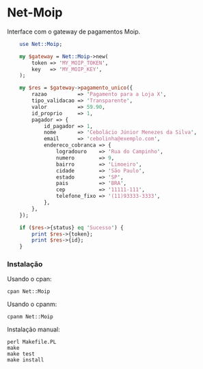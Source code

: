 Net-Moip
========

Interface com o gateway de pagamentos Moip.

```perl
    use Net::Moip;

    my $gateway = Net::Moip->new(
        token => 'MY_MOIP_TOKEN',
        key   => 'MY_MOIP_KEY',
    );

    my $res = $gateway->pagamento_unico({
        razao          => 'Pagamento para a Loja X',
        tipo_validacao => 'Transparente',
        valor          => 59.90,
        id_proprio     => 1,
        pagador => {
            id_pagador => 1,
            nome       => 'Cebolácio Júnior Menezes da Silva',
            email      => 'cebolinha@exemplo.com',
            endereco_cobranca => {
                logradouro    => 'Rua do Campinho',
                numero        => 9,
                bairro        => 'Limoeiro',
                cidade        => 'São Paulo',
                estado        => 'SP',
                pais          => 'BRA',
                cep           => '11111-111',
                telefone_fixo => '(11)93333-3333',
            },
        },
    });

    if ($res->{status} eq 'Sucesso') {
        print $res->{token};
        print $res->{id};
    }
```

### Instalação ###

Usando o cpan:

    cpan Net::Moip

Usando o cpanm:

    cpanm Net::Moip

Instalação manual:

    perl Makefile.PL
    make
    make test
    make install

